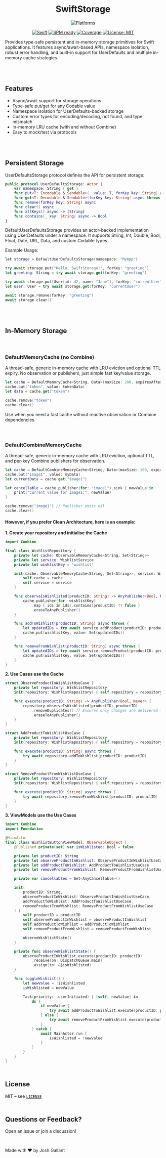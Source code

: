<div align="center">

<h1>SwiftStorage</h1>

[![Platforms](https://img.shields.io/badge/Platforms-iOS%2016%2B%20%7C%20iPadOS%2016%2B%20%7C%20macOS%2013%2B%20%7C%20watchOS%209%2B%20%7C%20tvOS%2016%2B%20%7C%20visionOS%201%2B-blue.svg?style=flat)](#requirements)
<br>

[![Swift](https://img.shields.io/badge/Swift-5.9%2B-orange.svg?style=flat)](https://swift.org)
[![SPM ready](https://img.shields.io/badge/SPM-ready-brightgreen.svg?style=flat-square)](https://swift.org/package-manager/)
[![Coverage](https://img.shields.io/badge/Coverage-99.1%25-brightgreen.svg?style=flat)](#)
[![License: MIT](https://img.shields.io/badge/License-MIT-yellow.svg)](./LICENSE)

</div>

Provides type-safe persistent and in-memory storage primitives for Swift applications. It features async/await-based APIs, namespace isolation, robust error handling, and built-in support for UserDefaults and multiple in-memory cache strategies.

## <br><br> Features

- Async/await support for storage operations
- Type-safe put/get for any Codable value
- Namespace isolation for UserDefaults-backed storage
- Custom error types for encoding/decoding, not found, and type mismatch
- In-memory LRU cache (with and without Combine)
- Easy to mock/test via protocols

## <br><br> Persistent Storage

UserDefaultsStorage protocol defines the API for persistent storage:

```Swift
public protocol UserDefaultsStorage: Actor {
    var namespace: String { get }
    func put<T: Encodable & Sendable>(_ value: T, forKey key: String) async throws
    func get<T: Decodable & Sendable>(forKey key: String) async throws -> T
    func remove(forKey key: String) async
    func clear() async
    func allKeys() async -> [String]
    func contains(_ key: String) async -> Bool
}
```

DefaultUserDefaultsStorage provides an actor-backed implementation using UserDefaults under a namespace. It supports String, Int, Double, Bool, Float, Date, URL, Data, and custom Codable types.

Example Usage:

```Swift
let storage = DefaultUserDefaultsStorage(namespace: "MyApp")

try await storage.put("Hello, SwiftStorage!", forKey: "greeting")
let greeting: String = try await storage.get(forKey: "greeting")

try await storage.put(User(id: 42, name: "Jane"), forKey: "currentUser")
let user: User = try await storage.get(forKey: "currentUser")

await storage.remove(forKey: "greeting")
await storage.clear()
```

## <br><br> In-Memory Storage

### <br><br> DefaultMemoryCache (no Combine)

A thread-safe, generic in-memory cache with LRU eviction and optional TTL expiry. No observation or publishers, just simple fast key/value storage.

```Swift
let cache = DefaultMemoryCache<String, Data>(maxSize: 200, expiresAfter: 30)
cache.put("token", value: tokenData)
let data = cache.get("token")

cache.remove("token")
cache.clear()
```

Use when you need a fast cache without reactive observation or Combine dependencies.

### <br><br> DefaultCombineMemoryCache

A thread-safe, generic in-memory cache with LRU eviction, optional TTL, and per-key Combine publishers for observation.

```Swift
let cache = DefaultCombineMemoryCache<String, Data>(maxSize: 100, expiresAfter: 60)
cache.put("image1", value: myData)
let currentData = cache.get("image1")

let cancellable = cache.publisher(for: "image1").sink { newValue in
    print("Current value for image1:", newValue)
}

cache.remove("image1") // Publisher emits nil
cache.clear()
```

#### However, if you prefer Clean Architecture, here is an example:

**1. Create your repository and initialise the Cache**

```Swift
import Combine

final class WishlistRepository {
    private let cache: ObservableMemoryCache<String, Set<String>>
    private let service: WishlistService
    private let wishlistKey = "wishlist"

    init(cache: ObservableMemoryCache<String, Set<String>>, service: WishlistService) {
        self.cache = cache
        self.service = service
    }

    func observeIsWishlisted(productID: String) -> AnyPublisher<Bool, Never> {
        cache.publisher(for: wishlistKey)
            .map { ids in ids?.contains(productID) ?? false }
            .eraseToAnyPublisher()
    }

    func addToWishlist(productID: String) async throws {
        let updatedIDs = try await service.addProduct(productID: productID)
        cache.put(wishlistKey, value: Set(updatedIDs))
    }

    func removeFromWishlist(productID: String) async throws {
        let updatedIDs = try await service.removeProduct(productID: productID)
        cache.put(wishlistKey, value: Set(updatedIDs))
    }
}
```

**2. Use Cases use the Cache**

```Swift
struct ObserveProductInWishlistUseCase {
    private let repository: WishlistRepository
    init(repository: WishlistRepository) { self.repository = repository }

    func execute(productID: String) -> AnyPublisher<Bool, Never> {
        repository.observeIsWishlisted(productID: productID)
            .removeDuplicates() // Ensures only changes are delivered to ViewModel
            .eraseToAnyPublisher()
    }
}

struct AddProductToWishlistUseCase {
    private let repository: WishlistRepository
    init(repository: WishlistRepository) { self.repository = repository }

    func execute(productID: String) async throws {
        try await repository.addToWishlist(productID: productID)
    }
}

struct RemoveProductFromWishlistUseCase {
    private let repository: WishlistRepository
    init(repository: WishlistRepository) { self.repository = repository }

    func execute(productID: String) async throws {
        try await repository.removeFromWishlist(productID: productID)
    }
}
```

**3. ViewModels use the Use Cases**

```Swift
import Combine
import Foundation

@MainActor
final class WishlistButtonViewModel: ObservableObject {
    @Published private(set) var isWishlisted: Bool = false

    private let productID: String
    private let observeProductInWishlist: ObserveProductInWishlistUseCase
    private let addProductToWishlist: AddProductToWishlistUseCase
    private let removeProductFromWishlist: RemoveProductFromWishlistUseCase

    private var cancellables = Set<AnyCancellable>()

    init(
        productID: String,
        observeProductInWishlist: ObserveProductInWishlistUseCase,
        addProductToWishlist: AddProductToWishlistUseCase,
        removeProductFromWishlist: RemoveProductFromWishlistUseCase
    ) {
        self.productID = productID
        self.observeProductInWishlist = observeProductInWishlist
        self.addProductToWishlist = addProductToWishlist
        self.removeProductFromWishlist = removeProductFromWishlist

        observeWishlistState()
    }

    private func observeWishlistState() {
        observeProductInWishlist.execute(productID: productID)
            .receive(on: DispatchQueue.main)
            .assign(to: &$isWishlisted)
    }

    func toggleWishlist() {
        let newValue = !isWishlisted
        isWishlisted = newValue

        Task(priority: .userInitiated) { [self, newValue] in
            do {
                if newValue {
                    try await addProductToWishlist.execute(productID: productID)
                } else {
                    try await removeProductFromWishlist.execute(productID: productID)
                }
            } catch {
                await MainActor.run {
                    isWishlisted = !newValue
                }
            }
        }
    }
}
```

## <br> License

MIT – see [`LICENSE`](./LICENSE)

## <br> Questions or Feedback?

Open an issue or join a discussion!

<br>

Made with ❤️ by Josh Gallant
